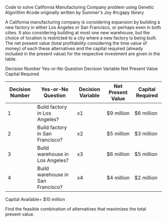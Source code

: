 Code to solve California Manufacturing Company problem using Genetic Algorithm 
#code originally written by Summer's Joy
#rcgapy library



A California manufacturing company is considering expansion by building a new factory in either Los Angeles or San Francisco, or perhaps even in both cities. It also considering building at most one new warehouse, but the choice of location is restricted to a city where a new factory is being built. The net present value (total profitability considering the time value of money) of each these alternatives and the capital required (already included in the present value) for the respective investment are given in the table.

Decision Number Yes-or-No Question Decision Variable Net Present Value Capital Required

| Decision Number | Yes-or-No Question               | Decision Variable | Net Present Value | Capital Required |
|-----------------|----------------------------------|-------------------|-------------------|------------------|
| 1               | Build factory in Los Angeles?    | x1                | $9 million        | $6 million       |
| 2               | Build factory in San Francisco?  | x2                | $5 million        | $3 million       |
| 3               | Build warehouse in Los Angeles?  | x3                | $6 million        | $5 million       |
| 4               | Build warehouse in San Francisco?| x4                | $4 million        | $2 million       |

Capital Available=  $10 million

Find the feasible combination of alternatives that maximizes the total present value.
